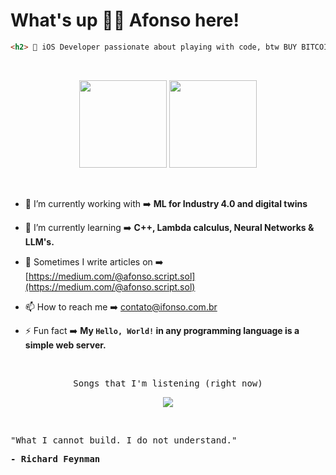 # What's up ✌🏻 Afonso here!

```html
<h2>  iOS Developer passionate about playing with code, btw BUY BITCOIN! 🤠 </h2>
```

&nbsp;

<div align="center">
    <img height="140em" src="https://github-readme-stats.vercel.app/api?username=ifonso&show_icons=true&hide_title=false&hide=issues,contribs&rank_icon=github&theme=apprentice" />
    <img height="140em" src="https://github-readme-stats.vercel.app/api/top-langs/?username=ifonso&layout=compact&hide_progress=true&theme=apprentice" />
<div>

&nbsp;

<div align="left">

- 🔭 I’m currently working with ➡️ **ML for Industry 4.0 and digital twins**

- 🌱 I’m currently learning ➡️ **C++, Lambda calculus, Neural Networks & LLM's.**

- 📝 Sometimes I write articles on ➡️ [https://medium.com/@afonso.script.sol](https://medium.com/@afonso.script.sol)

- 📫 How to reach me ➡️ contato@ifonso.com.br

- ⚡ Fun fact ➡️ **My `Hello, World!` in any programming language is a simple web server.**
<div/>

&nbsp;

<p align="center">
  <samp>Songs that I'm listening (right now)</samp>
</p>

<div align="center">
  <img src="https://my-github-components.vercel.app/spotify"/>
</div>


&nbsp;

<p align="left">
  <samp>"What I cannot build. I do not understand."</samp>
    
  <samp><b>- Richard Feynman</b></samp>
</p>
